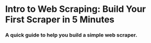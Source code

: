 # Intro to Web Scraping: Build Your First Scraper in 5 Minutes

### A quick guide to help you build a simple web scraper.
